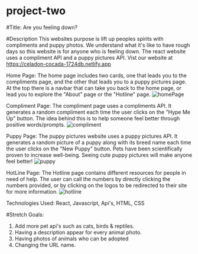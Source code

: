 # project-two

#Title: Are you feeling down?

#Description
This websites purpose is lift up peoples spirits with compliments and puppy photos. We understand what it's like to have rough days so this website is for anyone who is feeling down.
The react website uses a compliment API and a puppy pictures API.
Vist our website at https://celadon-cocada-1724db.netlify.app

Home Page:
The home page includes two cards, one that leads you to the compliments page, and the other that leads you to a puppy pictures page. At the top there is a navbar that can take you back to the home page, or lead you to explore the "About" page or the "Hotline" page.
![homePage](https://i.imgur.com/ptKqr3b.png)

Compliment Page:
The compliment page uses a compliments API. It generates a random compliment each time the user clicks on the "Hype Me Up" button. The idea behind this is to help someone feel better through positive words/prompts.
![compliment](https://i.imgur.com/iVOj99J.png)

Puppy Page:
The puppy pictures website uses a puppy pictures API. It generates a random picture of a puppy along with its breed name each time the user clicks on the "New Puppy" button. Pets have been scientifically proven to increase well-being. Seeing cute puppy pictures will make anyone feel better!
![puppy](https://i.imgur.com/onnySFm.png)

HotLine Page:
The Hotline page contains different resources for people in need of help. The user can call the numbers by directly clicking the numbers provided, or by clicking on the logos to be redirected to their site for more information.
![hotline](https://i.imgur.com/1F2cl9E.png)

Technologies Used: 
React, Javascript, Api's, HTML, CSS

#Stretch Goals:
1. Add more pet api's such as cats, birds & reptiles.
2. Having a description appear for every animal photo.
3. Having photos of animals who can be adopted
4. Changing the URL name.
